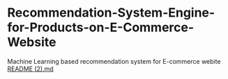 # Recommendation-System-Engine-for-Products-on-E-Commerce-Website
Machine Learning based recommendation system for E-commerce webite
[README (2).md](https://github.com/PatalpureAish/Recommendation-System-Engine-for-Products-on-E-Commerce-Website/files/10298435/README.2.md)
